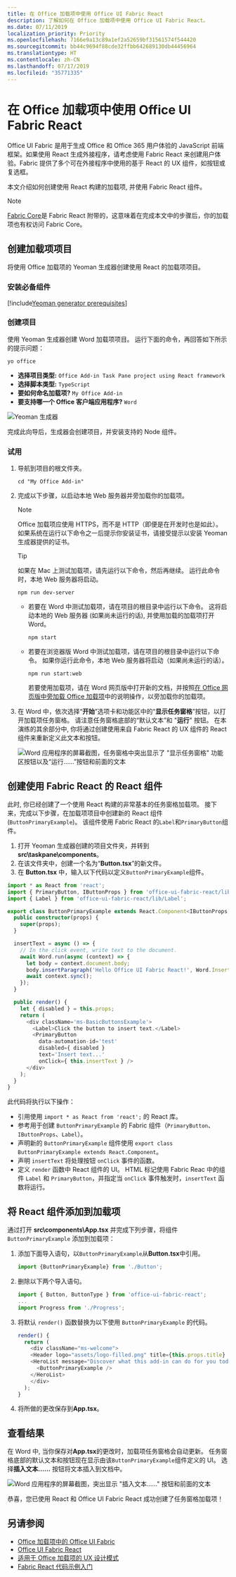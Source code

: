 ```yaml
---
title: 在 Office 加载项中使用 Office UI Fabric React
description: 了解如何在 Office 加载项中使用 Office UI Fabric React。
ms.date: 07/11/2019
localization_priority: Priority
ms.openlocfilehash: 7166e9a13c89a1ef2a52659bf31561574f544420
ms.sourcegitcommit: bb44c9694f88cde32ffbb642689130db44456964
ms.translationtype: HT
ms.contentlocale: zh-CN
ms.lasthandoff: 07/17/2019
ms.locfileid: "35771335"
---
```

# <a name="use-office-ui-fabric-react-in-office-add-ins"></a>在 Office 加载项中使用 Office UI Fabric React

Office UI Fabric 是用于生成 Office 和 Office 365 用户体验的 JavaScript 前端框架。如果使用 React 生成外接程序，请考虑使用 Fabric React 来创建用户体验。Fabric 提供了多个可在外接程序中使用的基于 React 的 UX 组件，如按钮或复选框。

本文介绍如何创建使用 React 构建的加载项, 并使用 Fabric React 组件。 

> [!NOTE]
> [Fabric Core](office-ui-fabric.md#use-fabric-core-icons-fonts-colors)是 Fabric React 附带的，这意味着在完成本文中的步骤后，你的加载项也有权访问 Fabric Core。

## <a name="create-an-add-in-project"></a>创建加载项项目

将使用 Office 加载项的 Yeoman 生成器创建使用 React 的加载项项目。

### <a name="install-the-prerequisites"></a>安装必备组件

[!include[Yeoman generator prerequisites](../includes/quickstart-yo-prerequisites.md)]

### <a name="create-the-project"></a>创建项目

使用 Yeoman 生成器创建 Word 加载项项目。 运行下面的命令，再回答如下所示的提示问题：

```command&nbsp;line
yo office
```

- **选择项目类型:** `Office Add-in Task Pane project using React framework`
- **选择脚本类型:** `TypeScript`
- **要如何命名加载项?** `My Office Add-in`
- **要支持哪一个 Office 客户端应用程序?** `Word`

![Yeoman 生成器](../images/yo-office-word-react.png)

完成此向导后，生成器会创建项目，并安装支持的 Node 组件。

### <a name="try-it-out"></a>试用

1. 导航到项目的根文件夹。

    ```command&nbsp;line
    cd "My Office Add-in"
    ```

2. 完成以下步骤，以启动本地 Web 服务器并旁加载你的加载项。

    > [!NOTE]
    > Office 加载项应使用 HTTPS，而不是 HTTP（即便是在开发时也是如此）。 如果系统在运行以下命令之一后提示你安装证书，请接受提示以安装 Yeoman 生成器提供的证书。

    > [!TIP]
    > 如果在 Mac 上测试加载项，请先运行以下命令，然后再继续。 运行此命令时，本地 Web 服务器将启动。
    >
    > ```command&nbsp;line
    > npm run dev-server
    > ```

    - 若要在 Word 中测试加载项，请在项目的根目录中运行以下命令。 这将启动本地的 Web 服务器 (如果尚未运行的话), 并使用加载的加载项打开 Word。

        ```command&nbsp;line
        npm start
        ```

    - 若要在浏览器版 Word 中测试加载项，请在项目的根目录中运行以下命令。 如果你运行此命令，本地 Web 服务器将启动（如果尚未运行的话）。

        ```command&nbsp;line
        npm run start:web
        ```

        若要使用加载项，请在 Word 网页版中打开新的文档，并按照[在 Office 网页版中旁加载 Office 加载项](../testing/sideload-office-add-ins-for-testing.md#sideload-an-office-add-in-in-office-on-the-web)中的说明操作，以旁加载你的加载项。

3. 在 Word 中，依次选择“**开始**”选项卡和功能区中的“**显示任务窗格**”按钮，以打开加载项任务窗格。 请注意任务窗格底部的“默认文本”和 "**运行**" 按钮。 在本演练的其余部分中, 你将通过创建使用来自 Fabric React 的 UX 组件的 React 组件来重新定义此文本和按钮。

    ![Word 应用程序的屏幕截图，任务窗格中突出显示了 "显示任务窗格" 功能区按钮以及“运行……”按钮和前面的文本](../images/word-task-pane-yo-default.png)


## <a name="create-a-react-component-that-uses-fabric-react"></a>创建使用 Fabric React 的 React 组件

此时, 你已经创建了一个使用 React 构建的非常基本的任务窗格加载项。 接下来，完成以下步骤，在加载项项目中创建新的 React 组件 (`ButtonPrimaryExample`)。 该组件使用 Fabric React 的`Label`和`PrimaryButton`组件。

1. 打开 Yeoman 生成器创建的项目文件夹，并转到**src\taskpane\components**。
2. 在该文件夹中，创建一个名为“**Button.tsx**”的新文件。
3. 在 **Button.tsx** 中，输入以下代码以定义`ButtonPrimaryExample`组件。

```typescript
import * as React from 'react';
import { PrimaryButton, IButtonProps } from 'office-ui-fabric-react/lib/Button';
import { Label } from 'office-ui-fabric-react/lib/Label';

export class ButtonPrimaryExample extends React.Component<IButtonProps, {}> {
  public constructor(props) {
    super(props);
  }

  insertText = async () => {
    // In the click event, write text to the document.
    await Word.run(async (context) => {
      let body = context.document.body;
      body.insertParagraph('Hello Office UI Fabric React!', Word.InsertLocation.end);
      await context.sync();
    });
  }

  public render() {
    let { disabled } = this.props;
    return (
      <div className='ms-BasicButtonsExample'>
        <Label>Click the button to insert text.</Label>
        <PrimaryButton
          data-automation-id='test'
          disabled={ disabled }
          text='Insert text...'
          onClick={ this.insertText } />
      </div>
    );
  }
}
```

此代码将执行以下操作：

- 引用使用 `import * as React from 'react';` 的 React 库。
- 参考用于创建 `ButtonPrimaryExample` 的 Fabric 组件（`PrimaryButton`、`IButtonProps`、`Label`）。
- 声明新的 `ButtonPrimaryExample` 组件使用 `export class ButtonPrimaryExample extends React.Component`。
- 声明 `insertText` 将处理按钮 `onClick` 事件的函数。
- 定义 `render` 函数中 React 组件的 UI。 HTML 标记使用 Fabric Reac 中的组件 `Label` 和 `PrimaryButton`，并指定当 `onClick` 事件触发时，`insertText` 函数将运行。

## <a name="add-the-react-component-to-your-add-in"></a>将 React 组件添加到加载项

通过打开 **src\components\App.tsx** 并完成下列步骤，将组件 `ButtonPrimaryExample` 添加到加载项：

1. 添加下面导入语句，以`ButtonPrimaryExample`从**Button.tsx**中引用。

    ```typescript
    import {ButtonPrimaryExample} from './Button';
    ```

2. 删除以下两个导入语句。

    ```typescript
    import { Button, ButtonType } from 'office-ui-fabric-react';
    ...
    import Progress from './Progress';
    ```

3. 将默认 `render()` 函数替换为以下使用 `ButtonPrimaryExample` 的代码。

    ```typescript
    render() {
      return (
        <div className="ms-welcome">
        <Header logo="assets/logo-filled.png" title={this.props.title} message="Welcome" />
        <HeroList message="Discover what this add-in can do for you today!" items={this.state.listItems} >
          <ButtonPrimaryExample />
        </HeroList>
        </div>
      );
    }
    ```

  4. 将所做的更改保存到**App.tsx**。

## <a name="see-the-result"></a>查看结果

在 Word 中, 当你保存对**App.tsx**的更改时，加载项任务窗格会自动更新。 任务窗格底部的默认文本和按钮现在显示由该`ButtonPrimaryExample`组件定义的 UI。 选择**插入文本……** 按钮将文本插入到文档中。

![Word 应用程序的屏幕截图，突出显示 "插入文本……" 按钮和前面的文本](../images/word-task-pane-with-react-component.png)

恭喜，您已使用 React 和 Office UI Fabric React 成功创建了任务窗格加载项！ 

## <a name="see-also"></a>另请参阅

- [Office 加载项中的 Office UI Fabric](office-ui-fabric.md)
- [Office UI Fabric React](https://developer.microsoft.com/fabric)
- [适用于 Office 加载项的 UX 设计模式](ux-design-pattern-templates.md)
- [Fabric React 代码示例入门](https://github.com/OfficeDev/Word-Add-in-GettingStartedFabricReact)
